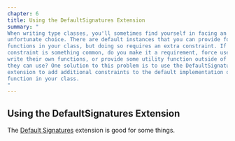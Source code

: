 ```yaml
---
chapter: 6
title: Using the DefaultSignatures Extension
summary: "
When writing type classes, you'll sometimes find yourself in facing an
unfortunate choice. There are default instances that you can provide for some
functions in your class, but doing so requires an extra constraint. If the
constraint is something common, do you make it a requirement, force users to
write their own functions, or provide some utility function outside of the class
they can use? One solution to this problem is to use the DefaultSignatures
extension to add additional constraints to the default implementation of a
function in your class.
"
---
```


## Using the DefaultSignatures Extension

The [Default
Signatures](https://ghc.gitlab.haskell.org/ghc/doc/users_guide/exts/default_signatures.html)
extension is good for some things.
